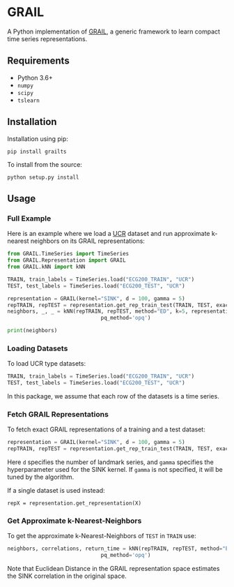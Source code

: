 # GRAIL

A Python implementation of [GRAIL](http://people.cs.uchicago.edu/~jopa/Papers/PaparrizosVLDB2019.pdf), a generic framework to learn compact time series representations. 

## Requirements

- Python 3.6+
- `numpy`
- `scipy`
- `tslearn`

## Installation

Installation using pip:

`pip install grailts`

To install from the source:

`python setup.py install`

## Usage

### Full Example

Here is an example where we load a [UCR](https://www.cs.ucr.edu/~eamonn/time_series_data_2018/) dataset and run approximate k-nearest neighbors on its GRAIL representations:

```python
from GRAIL.TimeSeries import TimeSeries
from GRAIL.Representation import GRAIL
from GRAIL.kNN import kNN

TRAIN, train_labels = TimeSeries.load("ECG200_TRAIN", "UCR")
TEST, test_labels = TimeSeries.load("ECG200_TEST", "UCR")

representation = GRAIL(kernel="SINK", d = 100, gamma = 5)
repTRAIN, repTEST = representation.get_rep_train_test(TRAIN, TEST, exact=True)
neighbors, _, _ = kNN(repTRAIN, repTEST, method="ED", k=5, representation=None,
                              pq_method='opq')

print(neighbors)
```

### Loading Datasets

To load UCR type datasets:

```python
TRAIN, train_labels = TimeSeries.load("ECG200_TRAIN", "UCR")
TEST, test_labels = TimeSeries.load("ECG200_TEST", "UCR")
```

In this package, we assume that each row of the datasets is a time series. 

### Fetch GRAIL Representations

To fetch exact GRAIL representations of a training and a test dataset:

```python
representation = GRAIL(kernel="SINK", d = 100, gamma = 5)
repTRAIN, repTEST = representation.get_rep_train_test(TRAIN, TEST, exact=True)
```

Here `d` specifies the number of landmark series, and `gamma` specifies the hyperparameter used for the SINK kernel. If `gamma` is not specified, it will be tuned by the algorithm. 

If a single dataset is used instead:

`repX = representation.get_representation(X)`

### Get Approximate k-Nearest-Neighbors

To get the approximate k-Nearest-Neighbors of `TEST` in `TRAIN` use:

```python
neighbors, correlations, return_time = kNN(repTRAIN, repTEST, method="ED", k=5, representation=None,
                              pq_method='opq')
```

Note that Euclidean Distance in the GRAIL representation space estimates the SINK correlation in the original space. 